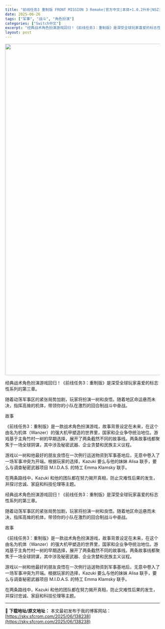 ```yaml
---
title: "前线任务3 重制版 FRONT MISSION 3 Remake|官方中文|本体+1.0.2升补|NSZ|原版|"
date: 2025-06-26
tags: ["军事", "战斗", "角色扮演"]
categories: ["Switch中文"]
excerpt: "经典战术角色扮演游戏回归！《前线任务3：重制版》是深受全球玩家喜爱的标志性系列的第三章。 随着动荡军事区的紧张局势加剧，玩家将扮演一树和良悟。随着地区命运悬而未决，指挥高耸的机体，带领你的小队在激烈的回合制战斗中奋战。 故事 《前线任务3：重制版》是一款战术角色扮演游戏，故事背景设定在未来，在这个由&hellip;"
layout: post
---
```


<img class="aligncenter size-full wp-image-138221" src="https://sky.sfcrom.com/wp-content/uploads/2025/06/2025062609075067.webp" alt="" width="1920" height="1080" />

经典战术角色扮演游戏回归！《前线任务3：重制版》是深受全球玩家喜爱的标志性系列的第三章。

随着动荡军事区的紧张局势加剧，玩家将扮演一树和良悟。随着地区命运悬而未决，指挥高耸的机体，带领你的小队在激烈的回合制战斗中奋战。

故事

《前线任务3：重制版》是一款战术角色扮演游戏，故事背景设定在未来，在这个由名为机体（Wanzer）的强大机甲塑造的世界里，国家和企业争夺统治地位。游戏基于主角竹村一树的早期选择，展开了两条截然不同的故事线。两条故事线都聚焦于一场全球阴谋，其中涉及秘密武器、企业贪婪和民族主义议程。

游戏以一树和他最好的朋友良悟在一次例行运送物资到军事基地后，无意中卷入了一场军事冲突为开端。根据玩家的选择，Kazuki 要么与他的妹妹 Alisa 联手，要么与调查秘密武器项目 M.I.D.A.S. 的特工 Emma Klamsky 联手。

在两条路线中，Kazuki 和他的团队都在努力揭开真相，防止灾难性后果的发生，并探讨忠诚、家庭和科技伦理等主题。

经典战术角色扮演游戏回归！《前线任务3：重制版》是深受全球玩家喜爱的标志性系列的第三章。

随着动荡军事区的紧张局势加剧，玩家将扮演一树和良悟。随着地区命运悬而未决，指挥高耸的机体，带领你的小队在激烈的回合制战斗中奋战。

故事

《前线任务3：重制版》是一款战术角色扮演游戏，故事背景设定在未来，在这个由名为机体（Wanzer）的强大机甲塑造的世界里，国家和企业争夺统治地位。游戏基于主角竹村一树的早期选择，展开了两条截然不同的故事线。两条故事线都聚焦于一场全球阴谋，其中涉及秘密武器、企业贪婪和民族主义议程。

游戏以一树和他最好的朋友良悟在一次例行运送物资到军事基地后，无意中卷入了一场军事冲突为开端。根据玩家的选择，Kazuki 要么与他的妹妹 Alisa 联手，要么与调查秘密武器项目 M.I.D.A.S. 的特工 Emma Klamsky 联手。

在两条路线中，Kazuki 和他的团队都在努力揭开真相，防止灾难性后果的发生，并探讨忠诚、家庭和科技伦理等主题。

---
📖 **下载地址/原文地址：** 本文最初发布于我的博客网站：[https://sky.sfcrom.com/2025/06/138238](https://sky.sfcrom.com/2025/06/138238)
